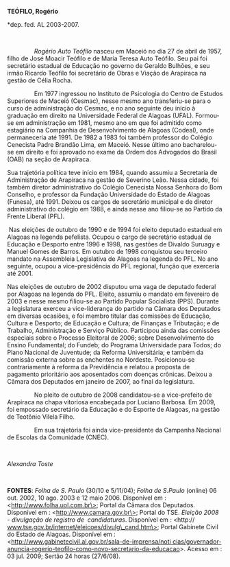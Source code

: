 **TEÓFILO, Rogério**

\*dep. fed. AL 2003-2007.

 

                *Rogério Auto Teófilo* nasceu em Maceió no dia 27 de
abril de 1957, filho de José Moacir Teófilo e de Maria Teresa Auto
Teófilo. Seu pai foi secretário estadual de Educação no governo de
Geraldo Bulhões, e seu irmão Ricardo Teófilo foi secretário de Obras e
Viação de Arapiraca na gestão de Célia Rocha.

                Em 1977 ingressou no Instituto de Psicologia do Centro
de Estudos Superiores de Maceió (Cesmac), nesse mesmo ano transferiu-se
para o curso de administração do Cesmac, e no ano seguinte deu início à
graduação em direito na Universidade Federal de Alagoas (UFAL).
Formou-se em administração em 1981, mesmo ano em que foi admitido como
estagiário na Companhia de Desenvolvimento de Alagoas (Codeal), onde
permaneceria até 1991. De 1982 a 1983 foi também professor do Colégio
Cenecista Padre Brandão Lima, em Maceió. Nesse último ano bacharelou-se
em direito e foi aprovado no exame da Ordem dos Advogados do Brasil
(OAB) na seção de Arapiraca.

Sua trajetória política teve início em 1984, quando assumiu a Secretaria
de Administração de Arapiraca na gestão de Severino Leão. Nessa cidade,
foi também diretor administrativo do Colégio Cenecista Nossa Senhora do
Bom Conselho, e professor da Fundação Universidade do Estado de Alagoas
(Funesa), até 1991. Deixou os cargos de secretário municipal e de
diretor administrativo do colégio em 1988, e ainda nesse ano filiou-se
ao Partido da Frente Liberal (PFL).

 Nas eleições de outubro de 1990 e de 1994 foi eleito deputado estadual
em Alagoas na legenda pefelista. Ocupou o cargo de secretário estadual
de Educação e Desporto entre 1996 e 1998, nas gestões de Divaldo Suruagy
e Manuel Gomes de Barros. Em outubro de 1998 conquistou seu terceiro
mandato na Assembleia Legislativa de Alagoas na legenda do PFL. No ano
seguinte, ocupou a vice-presidência do PFL regional, função que
exerceria até 2001.

Nas eleições de outubro de 2002 disputou uma vaga de deputado federal
por Alagoas na legenda do PFL. Eleito, assumiu o mandato em fevereiro de
2003 e nesse mesmo filiou-se ao Partido Popular Socialista (PPS).
Durante a legislatura exerceu a vice-liderança do partido na Câmara dos
Deputados em diversas ocasiões, e foi membro titular das comissões de
Educação, Cultura e Desporto; de Educação e Cultura; de Finanças e
Tributação; e de Trabalho, Administração e Serviço Público. Participou
ainda das comissões especiais sobre o Processo Eleitoral de 2006; sobre
Desenvolvimento do Ensino Fundamental; do Fundeb; do Programa
Universidade para Todos; do Plano Nacional de Juventude; da Reforma
Universitária; e também da comissão externa sobre as enchentes no
Nordeste. Posicionou-se contrariamente à reforma da Previdência e
relatou a proposta de pagamento prioritário aos aposentados com doenças
crônicas. Deixou a Câmara dos Deputados em janeiro de 2007, ao final da
legislatura.

                No pleito de outubro de 2008 candidatou-se a
vice-prefeito de Arapiraca na chapa vitoriosa encabeçada por Luciano
Barbosa. Em 2009, foi empossado secretário da Educação e do Esporte de
Alagoas, na gestão de Teotônio Vilela Filho.            

                Em sua trajetória foi ainda vice-presidente da Campanha
Nacional de Escolas da Comunidade (CNEC).

 

*Alexandra Toste*

 

**FONTES**: *Folha de S. Paulo* (30/10 e 5/11/04); *Folha de S.Paulo*
(online) 06 out. 2002, 10 ago. 2003 e 12 maio 2006. Disponível em :
\<http://www.folha.uol.com.br\>; Portal da Câmara dos Deputados.
Disponível em : \<http://www.camara.gov.br\>; Portal do TSE. *Eleição
2008 - divulgação de registro de  candidaturas*. Disponível em :
\<http:// www.tse.gov.br/internet/eleicoes/divulg\_cand.htm\>; Portal
Gabinete Civil do Estado de Alagoas. Disponível em :
\<[http://www.gabinetecivil.al.gov.br/sala-de-imprensa/noti
cias/governador-anuncia-rogerio-teofilo-como-novo-secretario-da-educacao](http://www.gabinetecivil.al.gov.br/sala-de-imprensa/noti%20cias/governador-anuncia-rogerio-teofilo-como-novo-secretario-da-educacao)\>.
Acesso em : 03 jul. 2009; Sertão 24 horas (27/6/08).

 

 

 

 

 

 

 
